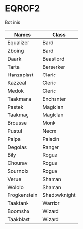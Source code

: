 # EQROF2
Bot inis

Names | Class
--- | ---
Equalizer | Bard
Zboing | Bard
Daark | Beastlord
Tarta | Berserker
Hanzaplast | Cleric
Kazzeal | Cleric
Medok | Cleric
Taakmana | Enchanter
Pastek | Magician
Taakmag | Magician
Brousse | Monk
Pustul | Necro
Palpa | Paladin
Degolas | Ranger
Bily | Rogue
Chourav | Rogue
Sournoix | Rogue
Verue | Shaman
Wololo | Shaman
Frogkenstein | Shadowknight
Taaktank | Warrior
Boomsha | Wizard
Taakblast | Wizard
